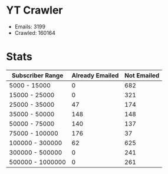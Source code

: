 # YT Crawler
- Emails: 3199
- Crawled: 160164

# Stats
| Subscriber Range  | Already Emailed | Not Emailed |
|-------|-------|-------|
| 5000 - 15000 | 0 | 682 |
| 15000 - 25000 | 0 | 321 |
| 25000 - 35000 | 47 | 174 |
| 35000 - 50000 | 148 | 148 |
| 50000 - 75000 | 140 | 137 |
| 75000 - 100000 | 176 | 37 |
| 100000 - 300000 | 62 | 625 |
| 300000 - 500000 | 0 | 241 |
| 500000 - 1000000 | 0 | 261 |
